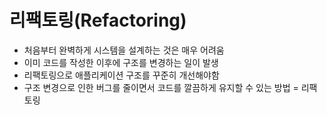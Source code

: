 # 리팩토링(Refactoring)

- 처음부터 완벽하게 시스템을 설계하는 것은 매우 어려움
- 이미 코드를 작성한 이후에 구조를 변경하는 일이 발생
- 리팩토링으로 애플리케이션 구조를 꾸준히 개선해야함
- 구조 변경으로 인한 버그를 줄이면서 코드를 깔끔하게 유지할 수 있는 방법 = 리팩토링
